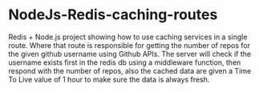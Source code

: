 # NodeJs-Redis-caching-routes

Redis + Node.js project showing how to use caching services in a single route.
Where that route is responsible for getting the number of repos for the given github username using Github APIs.
The server will check if the username exists first in the redis db using a middleware function, then respond with the number of repos, also the cached data are given a Time To Live value of 1 hour to make sure the data is always fresh.

